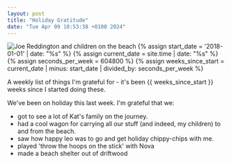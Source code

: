 ```yaml
---
layout: post
title: "Holiday Gratitude"
date: "Tue Apr 09 10:53:38 +0100 2024"
---
```

![Joe Reddington and children on the beach](/assets/images/everybodyonthebeach.png)
{% assign start_date = '2018-01-01' | date: "%s" %}
{% assign current_date = site.time | date: "%s" %}
{% assign seconds_per_week = 604800 %}
{% assign weeks_since_start = current_date | minus: start_date | divided_by: seconds_per_week %}

A weekly list of things I'm grateful for - it's been {{ weeks_since_start }} weeks since I started doing these. 

We've been on holiday this last week. I'm grateful that we: 

* got to see a lot of Kat's family on the journey. 
* had a cool wagon for carrying all our stuff (and indeed, my children) to and from the beach. 
* saw how happy leo was to go and get holiday chippy-chips with me. 
* played 'throw the hoops on the stick' with Nova 
* made a beach shelter out of driftwood 







